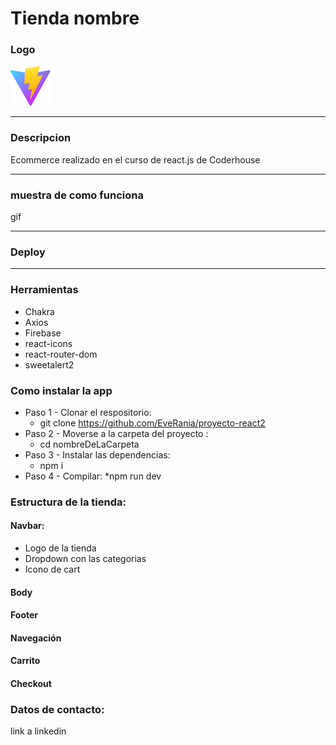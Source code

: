# Tienda nombre


### Logo

![image](public/vite.svg)
<!-- //ahi guardo el logo -->

---


### Descripcion
Ecommerce realizado en el curso de react.js de Coderhouse

---

### muestra de como funciona 
gif

---

### Deploy


---

### Herramientas

* Chakra
* Axios
* Firebase
* react-icons
* react-router-dom
* sweetalert2

### Como instalar la app

* Paso 1 - Clonar el respositorio:
    * git clone https://github.com/EveRania/proyecto-react2
    <!-- agregar link al repo hhtpsgithub/entregafinal o lo q sea -->
* Paso 2 - Moverse a la carpeta del proyecto :
    * cd nombreDeLaCarpeta
* Paso 3 - Instalar las dependencias: 
    * npm i 
* Paso 4 - Compilar:
    *npm run dev 


### Estructura de la tienda:

#### Navbar: 
* Logo de la tienda
* Dropdown con las categorias
* Icono de cart

#### Body
<!-- * poner como muestra los productos, dejalle del producto,  -->

#### Footer 
<!-- si es que hay  -->

#### Navegación 

#### Carrito

#### Checkout


### Datos de contacto:

 link a linkedin